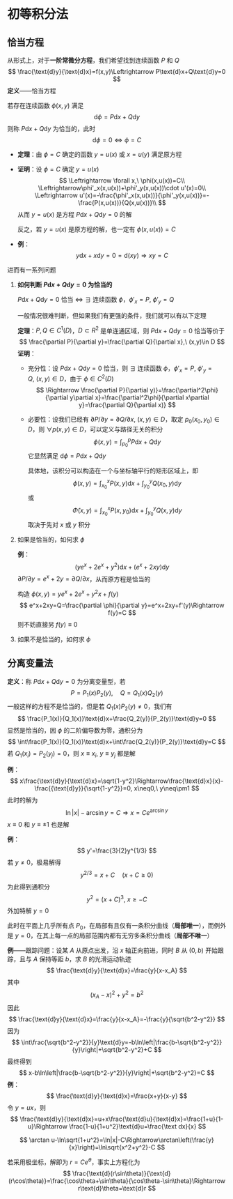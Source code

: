 # 初等积分法

## 恰当方程

从形式上，对于**一阶常微分方程**，我们希望找到连续函数 $P$ 和 $Q$
$$
\frac{\text{d}y}{\text{d}x}=f(x,y)\Leftrightarrow P\text{d}x+Q\text{d}y=0
$$
**定义**——恰当方程

若存在连续函数 $\phi(x,y)$ 满足
$$
\text{d}\phi=P\text{d}x+Q\text{d}y
$$
则称 $P\text{d}x+Q\text{d}y$ 为恰当的，此时
$$
\text{d}\phi=0\Leftrightarrow \phi=C
$$

- **定理**：由 $\phi=C$ 确定的函数 $y=u(x)$ 或 $x=u(y)$ 满足原方程

- **证明**：设 $\phi=C$ 确定 $y=u(x)$
  $$
  \Leftrightarrow \forall x,\ \phi(x,u(x))=C\\
  \Leftrightarrow\phi'_x(x,u(x))+\phi'_y(x,u(x))\cdot u'(x)=0\\
  \Leftrightarrow u'(x)=-\frac{\phi'_x(x,u(x))}{\phi'_y(x,u(x))}=-\frac{P(x,u(x))}{Q(x,u(x))}\\
  $$
  从而 $y=u(x)$ 是方程 $P\text{d}x+Q\text{d}y=0$ 的解

  反之，若 $y=u(x)$ 是原方程的解，也一定有 $\phi(x,u(x))=C$

- **例**：
  $$
  y\text{d}x+x\text{d}y=0=\text{d}(xy)\Rightarrow xy=C
  $$

进而有一系列问题

1. **如何判断 $P\text{d}x+Q\text{d}y=0$ 为恰当的**

   $P\text{d}x+Q\text{d}y=0$ 恰当 $\Leftrightarrow$ $\exists$ 连续函数 $\phi$，$\phi'_x=P,\ \phi'_y=Q$

   一般情况很难判断，但如果我们有更强的条件，我们就可以有以下定理

   **定理**：$P,Q\in C^1(D)$，$D\subset R^2$ 是单连通区域，则 $P\text{d}x+Q\text{d}y=0$ 恰当等价于
   $$
   \frac{\partial P}{\partial y}=\frac{\partial Q}{\partial x},\ (x,y)\in D
   $$
   **证明**：

   - 充分性：设 $P\text{d}x+Q\text{d}y=0$ 恰当，则 $\exists$ 连续函数 $\phi$，$\phi'_x=P,\ \phi'_y=Q,\ (x,y)\in D$，由于 $\phi\in C^2(D)$
     $$
     \Rightarrow \frac{\partial P}{\partial y)}=\frac{\partial^2\phi}{\partial y\partial x}=\frac{\partial^2\phi}{\partial x\partial y}=\frac{\partial Q}{\partial x)}
     $$

   - 必要性：设我们已经有 ${\partial P}/{\partial y}={\partial Q}/{\partial x},\ (x,y)\in D$，取定 $p_0(x_0,y_0)\in D$，则 $\forall p(x,y)\in D$，可以定义与路径无关的积分
     $$
     \phi(x,y)=\int_{p_0}^p P\text{d}x+Q\text{d}y
     $$
     它显然满足 $\text{d}\phi=P\text{d}x+Q\text{d}y$

     具体地，该积分可以构造在一个与坐标轴平行的矩形区域上，即
     $$
     \phi(x, y)=\int_{x_{0}}^{x} P(x, y) \mathrm{d} x+\int_{y_{0}}^{y} Q\left(x_{0}, y\right) \mathrm{d} y
     $$
     或
     $$
     \tilde{\Phi}(x, y)=\int_{x_{0}}^{x} P\left(x, y_{0}\right) \mathrm{d} x+\int_{y_{0}}^{y} Q(x, y) \mathrm{d} y
     $$
     取决于先对 $x$ 或 $y$ 积分

2. 如果是恰当的，如何求 $\phi$

   **例**：
   $$
   (ye^x+2e^x+y^2)\text{d}x+(e^x+2xy)\text{d}y
   $$
   $\partial P/\partial y=e^x+2y=\partial Q/\partial x$，从而原方程是恰当的

   构造 $\phi(x,y)=ye^x+2e^x+y^2x+f(y)$
   $$
   e^x+2xy=Q=\frac{\partial \phi}{\partial y}=e^x+2xy+f'(y)\Rightarrow f(y)=C
   $$
   则不妨直接另 $f(y)\equiv0$

3. 如果不是恰当的，如何求 $\phi$ 

## 分离变量法

**定义**：称 $P\text{d}x+Q\text{d}y=0$ 为分离变量型，若
$$
P=P_1(x)P_2(y),\quad Q=Q_1(x)Q_2(y)
$$
一般这样的方程不是恰当的，但是若 $Q_1(x)P_2(y)\neq0$，我们有
$$
\frac{P_1(x)}{Q_1(x)}\text{d}x+\frac{Q_2(y)}{P_2(y)}\text{d}y=0
$$
显然是恰当的，因 $\phi$ 的二阶偏导数为零，通积分为
$$
\int\frac{P_1(x)}{Q_1(x)}\text{d}x+\int\frac{Q_2(y)}{P_2(y)}\text{d}y=C
$$
若 $Q_1(x_i)=P_2(y_j)=0$，则 $x\equiv x_i,\ y\equiv y_j$ 都是解

**例**：
$$
x\frac{\text{d}y}{\text{d}x}=\sqrt{1-y^2}\Rightarrow\frac{\text{d}x}{x}-\frac{{\text{d}y}}{\sqrt{1-y^2}}=0, x\neq0,\ y\neq\pm1
$$
此时的解为
$$
\ln|x|-\arcsin y=C\Rightarrow x=Ce^{\arcsin y}
$$
$x\equiv0$ 和 $y\equiv\pm1$ 也是解

**例**：
$$
y'=\frac{3}{2}y^{1/3}
$$
若 $y\neq0$，极易解得
$$
y^{2/3}=x+C\quad (x+C\ge0)
$$
为此得到通积分
$$
y^2=(x+C)^3,\ x\ge-C
$$
外加特解 $y=0$

此时在平面上几乎所有点 $P_0$，在局部有且仅有一条积分曲线（**局部唯一**），而例外是 $y=0$，在其上每一点的局部范围内都有无穷多条积分曲线（**局部不唯一**）

**例**——跟踪问题：设某 $A$ 从原点出发，沿 $x$ 轴正向前进，同时 $B$ 从 $(0,b)$ 开始跟踪，且与 $A$ 保持等距 $b$，求 $B$ 的光滑运动轨迹
$$
\frac{\text{d}y}{\text{d}x}=\frac{y}{x-x_A}
$$
其中
$$
(x_A-x)^2+y^2=b^2
$$
因此
$$
\frac{\text{d}y}{\text{d}x}=\frac{y}{x-x_A}=-\frac{y}{\sqrt{b^2-y^2}}
$$
因为
$$
\int\frac{\sqrt{b^2-y^2}}{y}\text{d}y=-b\ln\left|\frac{b-\sqrt{b^2-y^2}}{y}\right|+\sqrt{b^2-y^2}+C
$$
最终得到
$$
x-b\ln\left|\frac{b-\sqrt{b^2-y^2}}{y}\right|+\sqrt{b^2-y^2}=C
$$
**例**：
$$
\frac{\text{d}y}{\text{d}x}=\frac{x+y}{x-y}
$$
令 $y=ux$，则
$$
\frac{\text{d}y}{\text{d}x}=u+x\frac{\text{d}u}{\text{d}x}=\frac{1+u}{1-u}\Rightarrow \frac{1-u}{1+u^2}\text{d}u=\frac{\text dx}{x}
$$

$$
\arctan u-\ln\sqrt{1+u^2}=\ln|x|-C\Rightarrow\arctan\left(\frac{y}{x}\right)=\ln\sqrt{x^2+y^2}-C
$$

若采用极坐标，解即为 $r=Ce^\theta$，事实上方程化为
$$
\frac{\text{d}(r\sin\theta)}{\text{d}(r\cos\theta)}=\frac{\cos\theta+\sin\theta}{\cos\theta-\sin\theta}\Rightarrow r\text{d}\theta=\text{d}r
$$


